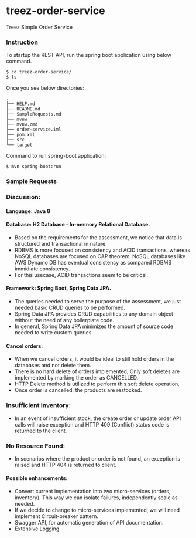 # treez-order-service
Treez Simple Order Service 

### Instruction

To startup the REST API, run the spring boot application using below command.
```shell script
$ cd treez-order-service/
$ ls
```

Once you see below directories:
```
.
├── HELP.md
├── README.md
├── SampleRequests.md
├── mvnw
├── mvnw.cmd
├── order-service.iml
├── pom.xml
├── src
└── target

```

Command to run spring-boot application:
```shell script
$ mvn spring-boot:run
```

### [Sample Requests](SampleRequests.md)

### Discussion:
#### Language: Java 8
#### Database: H2 Database - In-memory Relational Database. 
- Based on the requirements for the assessment, we notice that data is structured and transactional in nature. 
- RDBMS is more focused on consistency and ACID transactions, whereas NoSQL databases are focused on CAP theorem. NoSQL databases like AWS Dynamo DB has eventual consistency as compared RDBMS immidiate consistency. 
- For this usecase, ACID transactions seem to be critical. 

#### Framework: Spring Boot, Spring Data JPA. 
- The queries needed to serve the purpose of the assessment, we just needed basic CRUD queries to be performed. 
- Spring Data JPA provides CRUD capabilities to any domain object without the need of any boilerplate code.
- In general, Spring Data JPA minimizes the amount of source code needed to write custom queries.

#### Cancel orders:
- When we cancel orders, it would be ideal to still hold orders in the databases and not delete them. 
- There is no hard delete of orders implemented, Only soft deletes are implemented by marking the order as CANCELLED. 
- HTTP Delete method is utilized to perform this soft delete operation. 
- Once order is cancelled, the products are restocked. 

### Insufficient Inventory:
- In an event of insufficient stock, the create order or update order API calls will raise exception and  HTTP 409 (Conflict) status code is returned to the client. 

### No Resource Found:
- In scenarios where the product or order is not found, an exception is raised and HTTP 404 is returned to client. 

#### Possible enhancements:
- Convert current implementation into two micro-services (orders, inventory). This way we can isolate failures, independently scale as needed. 
- If we decide to change to micro-services implemented, we will need implement Circuit-breaker pattern.
- Swagger API, for automatic generation of API documentation. 
- Extensive Logging 
